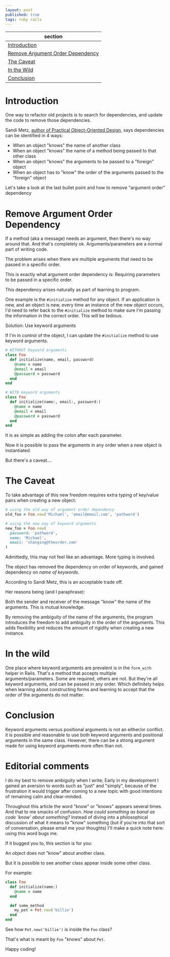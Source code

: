 ```yaml
---
layout: post
published: true
tags: ruby rails
---
```

|section|
|-------|
|[Introduction](#introduction)|
|[Remove Argument Order Dependency](#remove-argument-order-dependency)|
|[The Caveat](#the-caveat)|
|[In the Wild](#in-the-wild)|
|[Conclusion](#conclusion)|

# Introduction

One way to refactor old projects is to search for dependencies, and update the code to remove those dependencies.

Sandi Metz, [author of Practical Object-Oriented Design](https://www.poodr.com/), says dependencies can be identified in 4 ways:

-   When an object "knows" the name of another class
-   When an object "knows" the name of a method being passed to that other class
-   When an object "knows" the arguments to be passed to a "foreign" object
-   When an object has to "know" the order of the arguments passed to the "foreign" object

Let's take a look at the last bullet point and how to remove "argument order" dependency

# Remove Argument Order Dependency

If a method (aka a message) needs an argument, then there's no way around that. And that's completely ok. Arguments/parameters are a normal part of writing code.

The problem arises when there are multiple arguments that need to be passed in a specific order.

This is exactly what argument order dependency is: Requiring parameters to be passed in a specific order.

This dependency arises naturally as part of learning to program.

One example is the `#initialize` method for any object. If an application is new, and an object is new, every time an instance of the new object occurs, I'd need to refer back to the `#initialize` method to make sure I'm passing the information in the correct order. This will be tedious.

Solution: Use keyword arguments

If I'm in control of the object, I can update the `#initialize` method to use keyword arguments.

```ruby
# WITHOUT keyword arguments
class Foo
  def initialize(name, email, password)
    @name = name
    @email = email
    @password = password
  end
end

# WITH keyword arguments
class Foo
  def initialize(name:, email:, password:)
    @name = name
    @email = email
    @password = password
  end
end
```

It is as simple as adding the colon after each parameter.

Now it is possible to pass the arguments in any order when a new object is instantiated.

But there's a caveat....

# The Caveat

To take advantage of this new freedom requires extra typing of key/value pairs when creating a new object:

```ruby
# using the old way of argument order dependency
old_foo = Foo.new('Michael', 'email@email.com', 'pathword')

# using the new way of keyword arguments
new_foo = Foo.new(
  password: 'pathword',
  name: 'Michael',
  email: 'changing@theorder.com'
)
```

Admittedly, this may not feel like an advantage. More typing is involved.

The object has removed the dependency on order of keywords, and gained dependency on _name of keywords_.

According to Sandi Metz, this is an acceptable trade off.

Her reasons being (and I paraphrase):

Both the sender and receiver of the message "know" the name of the arguments. This is mutual knowledge.

By removing the ambiguity of the name of the arguments, the program introduces the freedom to add ambiguity in the order of the arguments. This adds flexibility and reduces the amount of rigidity when creating a new instance.

# In the wild

One place where keyword arguments are prevalent is in the `form_with` helper in Rails. That's a method that accepts multiple arguments/parameters. Some are required, others are not. But they're all keyword arguments, and can be passed in any order. Which definitely helps when learning about constructing forms and learning to accept that the order of the arguments do not matter.

# Conclusion

Keyword arguments versus positional arguments is not an either/or conflict. it is possible and reasonable to use both keyword arguments and positional arguments in the same class. However, there can be a strong argument made for using keyword arguments more often than not.

# Editorial comments

I do my best to remove ambiguity when I write; Early in my development I gained an aversion to words such as "just" and "simply", because of the frustration it would trigger after coming to a new topic with good intentions of remaining calm and clear-minded.

Throughout this article the word "know" or "knows" appears several times. And that to me smacks of confusion. _How could something as banal as code 'know' about something?_ Instead of diving into a philosophical discussion of what it means to "know" something (but if you're into that sort of conversation, please email me your thoughts) I'll make a quick note here: using this word bugs me.

If it bugged you to, this section is for you:

An object does not "know" about another class.

But it is possible to see another class appear inside some other class.

For example:

```ruby
class Foo
  def initialize(name:)
    @name = name
  end

  def some_method
    my_pet = Pet.new('billie')
  end
end
```

See how `Pet.new('billie')` is inside the `Foo` class?

That's what is meant by `Foo` "knows" about `Pet`.

Happy coding!